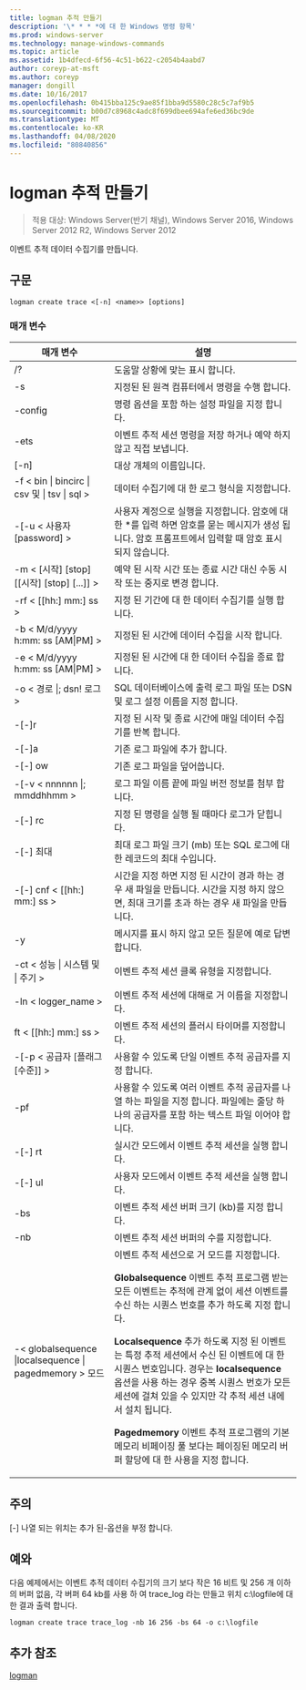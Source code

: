 ```yaml
---
title: logman 추적 만들기
description: '\* * * *에 대 한 Windows 명령 항목'
ms.prod: windows-server
ms.technology: manage-windows-commands
ms.topic: article
ms.assetid: 1b4dfecd-6f56-4c51-b622-c2054b4aabd7
author: coreyp-at-msft
ms.author: coreyp
manager: dongill
ms.date: 10/16/2017
ms.openlocfilehash: 0b415bba125c9ae85f1bba9d5580c28c5c7af9b5
ms.sourcegitcommit: b00d7c8968c4adc8f699dbee694afe6ed36bc9de
ms.translationtype: MT
ms.contentlocale: ko-KR
ms.lasthandoff: 04/08/2020
ms.locfileid: "80840856"
---
```

# <a name="logman-create-trace"></a>logman 추적 만들기

>적용 대상: Windows Server(반기 채널), Windows Server 2016, Windows Server 2012 R2, Windows Server 2012

이벤트 추적 데이터 수집기를 만듭니다.  

## <a name="syntax"></a>구문  
```  
logman create trace <[-n] <name>> [options]  
```  
### <a name="parameters"></a>매개 변수  

|                         매개 변수                          |                                                                                                                                                                                                                                                                                                                                설명                                                                                                                                                                                                                                                                                                                                |
|------------------------------------------------------------|---------------------------------------------------------------------------------------------------------------------------------------------------------------------------------------------------------------------------------------------------------------------------------------------------------------------------------------------------------------------------------------------------------------------------------------------------------------------------------------------------------------------------------------------------------------------------------------------------------------------------------------------------------------------------|
|                             /?                             |                                                                                                                                                                                                                                                                                                                     도움말 상황에 맞는 표시 합니다.                                                                                                                                                                                                                                                                                                                      |
|                     -s <computer name>                     |                                                                                                                                                                                                                                                                                                           지정된 된 원격 컴퓨터에서 명령을 수행 합니다.                                                                                                                                                                                                                                                                                                           |
|                      -config <value>                       |                                                                                                                                                                                                                                                                                                          명령 옵션을 포함 하는 설정 파일을 지정 합니다.                                                                                                                                                                                                                                                                                                          |
|                            -ets                            |                                                                                                                                                                                                                                                                                               이벤트 추적 세션 명령을 저장 하거나 예약 하지 않고 직접 보냅니다.                                                                                                                                                                                                                                                                                                |
|                        [-n] <name>                         |                                                                                                                                                                                                                                                                                                                        대상 개체의 이름입니다.                                                                                                                                                                                                                                                                                                                         |
|      -f < bin &#124; bincirc &#124; csv 및 &#124; tsv &#124; sql >      |                                                                                                                                                                                                                                                                                                             데이터 수집기에 대 한 로그 형식을 지정합니다.                                                                                                                                                                                                                                                                                                              |
|                  -[-u < 사용자 [password] >                   |                                                                                                                                                                                                                                                  사용자 계정으로 실행을 지정합니다. 암호에 대 한 \*를 입력 하면 암호를 묻는 메시지가 생성 됩니다. 암호 프롬프트에서 입력할 때 암호 표시 되지 않습니다.                                                                                                                                                                                                                                                  |
|         -m < [시작] [stop] [[시작] [stop] [...]] >         |                                                                                                                                                                                                                                                                                                 예약 된 시작 시간 또는 종료 시간 대신 수동 시작 또는 중지로 변경 합니다.                                                                                                                                                                                                                                                                                                  |
|                     -rf < [[hh:] mm:] ss >                     |                                                                                                                                                                                                                                                                                                         지정 된 기간에 대 한 데이터 수집기를 실행 합니다.                                                                                                                                                                                                                                                                                                          |
|             -b < M/d/yyyy h:mm: ss [AM&#124;PM] >              |                                                                                                                                                                                                                                                                                                               지정된 된 시간에 데이터 수집을 시작 합니다.                                                                                                                                                                                                                                                                                                                |
|             -e < M/d/yyyy h:mm: ss [AM&#124;PM] >              |                                                                                                                                                                                                                                                                                                                지정된 된 시간에 대 한 데이터 수집을 종료 합니다.                                                                                                                                                                                                                                                                                                                 |
|                   -o < 경로 &#124;; dsn! 로그 >                   |                                                                                                                                                                                                                                                                                               SQL 데이터베이스에 출력 로그 파일 또는 DSN 및 로그 설정 이름을 지정 합니다.                                                                                                                                                                                                                                                                                                |
|                           -[-]r                            |                                                                                                                                                                                                                                                                                                   지정 된 시작 및 종료 시간에 매일 데이터 수집기를 반복 합니다.                                                                                                                                                                                                                                                                                                   |
|                           -[-]a                            |                                                                                                                                                                                                                                                                                                                      기존 로그 파일에 추가 합니다.                                                                                                                                                                                                                                                                                                                      |
|                           -[-] ow                           |                                                                                                                                                                                                                                                                                                                      기존 로그 파일을 덮어씁니다.                                                                                                                                                                                                                                                                                                                      |
|                -[-v < nnnnnn &#124;; mmddhhmm >                |                                                                                                                                                                                                                                                                                                    로그 파일 이름 끝에 파일 버전 정보를 첨부 합니다.                                                                                                                                                                                                                                                                                                    |
|                       -[-] rc <task>                        |                                                                                                                                                                                                                                                                                                          지정 된 명령을 실행 될 때마다 로그가 닫힙니다.                                                                                                                                                                                                                                                                                                           |
|                      -[-] 최대 <value>                       |                                                                                                                                                                                                                                                                                                  최대 로그 파일 크기 (mb) 또는 SQL 로그에 대 한 레코드의 최대 수입니다.                                                                                                                                                                                                                                                                                                   |
|                   -[-] cnf < [[hh:] mm:] ss >                   |                                                                                                                                                                                                                                                      시간을 지정 하면 지정 된 시간이 경과 하는 경우 새 파일을 만듭니다. 시간을 지정 하지 않으면, 최대 크기를 초과 하는 경우 새 파일을 만듭니다.                                                                                                                                                                                                                                                      |
|                             -y                             |                                                                                                                                                                                                                                                                                                              메시지를 표시 하지 않고 모든 질문에 예로 답변 합니다.                                                                                                                                                                                                                                                                                                               |
|             -ct < 성능 &#124; 시스템 및 &#124; 주기 >              |                                                                                                                                                                                                                                                                                                               이벤트 추적 세션 클록 유형을 지정합니다.                                                                                                                                                                                                                                                                                                               |
|                     -ln < logger_name >                      |                                                                                                                                                                                                                                                                                                            이벤트 추적 세션에 대해로 거 이름을 지정합니다.                                                                                                                                                                                                                                                                                                            |
|                     ft < [[hh:] mm:] ss >                     |                                                                                                                                                                                                                                                                                                              이벤트 추적 세션의 플러시 타이머를 지정합니다.                                                                                                                                                                                                                                                                                                               |
|              -[-p < 공급자 [플래그 [수준]] >              |                                                                                                                                                                                                                                                                                                            사용할 수 있도록 단일 이벤트 추적 공급자를 지정 합니다.                                                                                                                                                                                                                                                                                                             |
|                       -pf <filename>                       |                                                                                                                                                                                                                                                                    사용할 수 있도록 여러 이벤트 추적 공급자를 나열 하는 파일을 지정 합니다. 파일에는 줄당 하나의 공급자를 포함 하는 텍스트 파일 이어야 합니다.                                                                                                                                                                                                                                                                    |
|                           -[-] rt                           |                                                                                                                                                                                                                                                                                                              실시간 모드에서 이벤트 추적 세션을 실행 합니다.                                                                                                                                                                                                                                                                                                               |
|                           -[-] ul                           |                                                                                                                                                                                                                                                                                                                 사용자 모드에서 이벤트 추적 세션을 실행 합니다.                                                                                                                                                                                                                                                                                                                 |
|                        -bs <value>                         |                                                                                                                                                                                                                                                                                                           이벤트 추적 세션 버퍼 크기 (kb)를 지정 합니다.                                                                                                                                                                                                                                                                                                            |
|                       -nb <min max>                        |                                                                                                                                                                                                                                                                                                           이벤트 추적 세션 버퍼의 수를 지정합니다.                                                                                                                                                                                                                                                                                                            |
| -< globalsequence &#124;localsequence &#124; pagedmemory > 모드 | 이벤트 추적 세션으로 거 모드를 지정합니다.<p>**Globalsequence** 이벤트 추적 프로그램 받는 모든 이벤트는 추적에 관계 없이 세션 이벤트를 수신 하는 시퀀스 번호를 추가 하도록 지정 합니다.<p>**Localsequence** 추가 하도록 지정 된 이벤트는 특정 추적 세션에서 수신 된 이벤트에 대 한 시퀀스 번호입니다. 경우는 **localsequence** 옵션을 사용 하는 경우 중복 시퀀스 번호가 모든 세션에 걸쳐 있을 수 있지만 각 추적 세션 내에서 설치 됩니다.<p>**Pagedmemory** 이벤트 추적 프로그램의 기본 메모리 비페이징 풀 보다는 페이징된 메모리 버퍼 할당에 대 한 사용을 지정 합니다. |

## <a name="remarks"></a>주의  
[-] 나열 되는 위치는 추가 된-옵션을 부정 합니다.  
## <a name="examples"></a><a name=BKMK_examples></a>예와  
다음 예제에서는 이벤트 추적 데이터 수집기의 크기 보다 작은 16 비트 및 256 개 이하의 버퍼 없음, 각 버퍼 64 kb를 사용 하 여 trace_log 라는 만들고 위치 c:\logfile에 대 한 결과 출력 합니다.  
```  
logman create trace trace_log -nb 16 256 -bs 64 -o c:\logfile  
```  
## <a name="additional-references"></a>추가 참조  
[logman](logman.md)  
